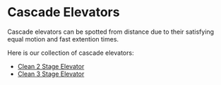# Cascade Elevators
Cascade elevators can be spotted from distance due to their satisfying equal motion and fast extention times.

Here is our collection of cascade elevators:

- [Clean 2 Stage Elevator](examples/2stage.md)
- [Clean 3 Stage Elevator](examples/3stage.md)